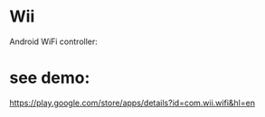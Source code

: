 Wii
===

Android WiFi controller:

see demo:
===
https://play.google.com/store/apps/details?id=com.wii.wifi&hl=en
